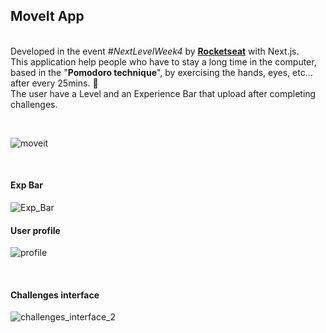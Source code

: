 
## MoveIt App

<br> Developed in the event _#NextLevelWeek4_ by [**Rocketseat**](https://rocketseat.com.br/) with Next.js. 
<br> This application help people who have to stay a long time in the computer, based in the "**Pomodoro 
 technique**", by exercising the hands, eyes, etc... after every 25mins. :raised_hands:
<br> The user have a Level and an Experience Bar that upload after completing challenges.

<br>

![moveit](https://user-images.githubusercontent.com/73653212/116706700-4575a280-a9a4-11eb-9197-7ff9a5552adc.gif)


<br>

#### Exp Bar

![Exp_Bar](https://user-images.githubusercontent.com/73653212/116706569-2414b680-a9a4-11eb-9369-c20d6ad03f3b.png)
<br>

#### User profile

![profile](https://user-images.githubusercontent.com/73653212/116706620-3131a580-a9a4-11eb-9a4f-fef2edd958c2.png)

<br>

#### Challenges interface

![challenges_interface_2](https://user-images.githubusercontent.com/73653212/116706586-29720100-a9a4-11eb-8c5e-af93e67f78da.png)




